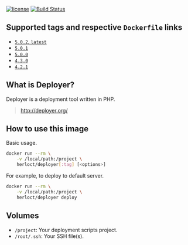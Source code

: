 [![license](https://img.shields.io/github/license/herloct/docker-deployer.svg)]()
[![Build Status](https://travis-ci.org/herloct/docker-deployer.svg?branch=master)](https://travis-ci.org/herloct/docker-deployer)

## Supported tags and respective `Dockerfile` links

* [`5.0.2`, `latest`](https://github.com/herloct/docker-deployer/blob/5.0.2/Dockerfile)
* [`5.0.1`](https://github.com/herloct/docker-deployer/blob/5.0.1/Dockerfile)
* [`5.0.0`](https://github.com/herloct/docker-deployer/blob/5.0.0/Dockerfile)
* [`4.3.0`](https://github.com/herloct/docker-deployer/blob/4.3.0/Dockerfile)
* [`4.2.1`](https://github.com/herloct/docker-deployer/blob/4.2.1/Dockerfile)

## What is Deployer?

Deployer is a deployment tool written in PHP.

> http://deployer.org/

## How to use this image

Basic usage.

```sh
docker run --rm \
    -v /local/path:/project \
    herloct/deployer[:tag] [<options>]
```

For example, to deploy to default server.

```sh
docker run --rm \
    -v /local/path:/project \
    herloct/deployer deploy
```

## Volumes

* `/project`: Your deployment scripts project.
* `/root/.ssh`: Your SSH file(s).
